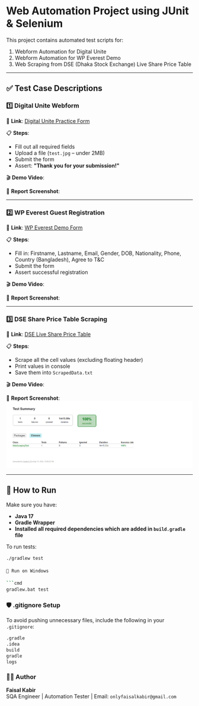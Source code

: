 # Web Automation Project using JUnit & Selenium

This project contains automated test scripts for:

1. Webform Automation for Digital Unite
2. Webform Automation for WP Everest Demo
3. Web Scraping from DSE (Dhaka Stock Exchange) Live Share Price Table

---

## ✅ Test Case Descriptions

### 1️⃣ Digital Unite Webform

🔗 **Link**: [Digital Unite Practice Form](https://www.digitalunite.com/practice-webform-learners)

📋 **Steps**:

- Fill out all required fields
- Upload a file (`test.jpg` – under 2MB)
- Submit the form
- Assert: **"Thank you for your submission!"**

🎬 **Demo Video**:

📸 **Report Screenshot**:

---

### 2️⃣ WP Everest Guest Registration

🔗 **Link**: [WP Everest Demo Form](https://demo.wpeverest.com/user-registration/guest-registration-form/)

📋 **Steps**:

- Fill in: Firstname, Lastname, Email, Gender, DOB, Nationality, Phone, Country (Bangladesh), Agree to T&C
- Submit the form
- Assert successful registration

🎬 **Demo Video**:

📸 **Report Screenshot**:

---

### 3️⃣ DSE Share Price Table Scraping

🔗 **Link**: [DSE Live Share Price Table](https://dsebd.org/latest_share_price_scroll_by_value.php)

📋 **Steps**:

- Scrape all the cell values (excluding floating header)
- Print values in console
- Save them into `ScrapedData.txt`

🎬 **Demo Video**:

📸 **Report Screenshot**: ![img.png](img.png)

---

## 🧪 How to Run

Make sure you have:

- **Java 17**
- **Gradle Wrapper**
- **Installed all required dependencies which are added in ``build.gradle`` file**

To run tests:

```bash
./gradlew test

🧪 Run on Windows

```cmd
gradlew.bat test
```

### 🛡️ .gitignore Setup

To avoid pushing unnecessary files, include the following in your `.gitignore`:

```gitignore
.gradle
.idea
build
gradle
logs
```

### 🧑‍💻 Author

**Faisal Kabir**  
SQA Engineer | Automation Tester | Email: ```onlyfaisalkabir@gmail.com```